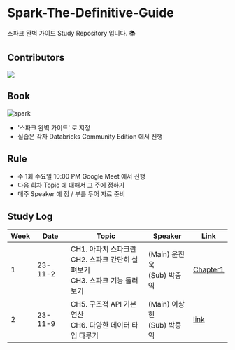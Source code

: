 # Spark-The-Definitive-Guide
스파크 완벽 가이드 Study Repository 입니다. 📚

## Contributors
<a href="https://github.com/freemjstudio/Spark-The-Definitive-Guide/graphs/contributors">
  <img src="https://contrib.rocks/image?repo=freemjstudio/Spark-The-Definitive-Guide" />
</a>



## Book 

![spark](https://github.com/freemjstudio/Spark-The-Definitive-Guide/assets/41604678/32470a40-0b27-496a-89e4-ed4d5021c579)


- '스파크 완벽 가이드' 로 지정 
- 실습은 각자 Databricks Community Edition 에서 진행 

## Rule
- 주 1회 수요일 10:00 PM Google Meet 에서 진행
- 다음 회차 Topic 에 대해서 그 주에 정하기
- 매주 Speaker 에 정 / 부를 두어 자료 준비

## Study Log

| Week | Date  | Topic | Speaker | Link     |
|------|-------|-------|---------|----------|
| 1  | 23-11-2 | CH1. 아파치 스파크란<br>CH2. 스파크 간단히 살펴보기<br>CH3. 스파크 기능 둘러보기 |(Main) 윤진욱<br>(Sub) 박종익| [Chapter1](https://github.com/freemjstudio/Spark-The-Definitive-Guide/blob/main/ch01_아파치스파크란.md) |
| 2  | 23-11-9 | CH5. 구조적 API 기본연산<br>CH6. 다양한 데이터 타입 다루기 |(Main) 이상헌<br>(Sub) 박종익 | [link]() |
